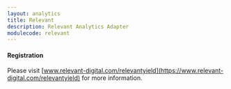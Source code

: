 ```yaml
---
layout: analytics
title: Relevant
description: Relevant Analytics Adapter
modulecode: relevant
---
```


#### Registration

Please visit [www.relevant-digital.com/relevantyield](https://www.relevant-digital.com/relevantyield) for more information.
